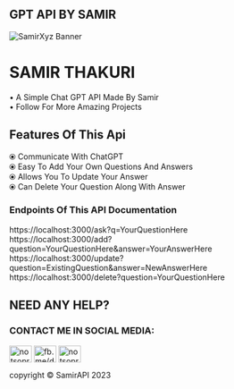 ## GPT API BY SAMIR
![SamirXyz Banner](https://i.imgur.com/O7M1bqn.jpg)

# SAMIR THAKURI

• A Simple Chat GPT API Made By Samir <br/>
• Follow For More Amazing Projects <br/>

## Features Of This Api

⦿ Communicate With ChatGPT <br/>
⦿ Easy To Add Your Own Questions And Answers <br/>
⦿ Allows You To Update Your Answer <br/>
⦿ Can Delete Your Question Along With Answer  <br/>

<h3 align="left"> Endpoints Of This API Documentation </h3>
https://localhost:3000/ask?q=YourQuestionHere <br/>
https://localhost:3000/add?question=YourQuestionHere&answer=YourAnswerHere <br/>
https://localhost:3000/update?question=ExistingQuestion&answer=NewAnswerHere <br/>
https://localhost:3000/delete?question=YourQuestionHere <br/>

## NEED ANY HELP?
<h3 align="left"> CONTACT ME IN SOCIAL MEDIA:</h3>
<p align="left">
<a href="https://twitter.com/notsopreety" target="blank"><img align="center" src="https://raw.githubusercontent.com/rahuldkjain/github-profile-readme-generator/master/src/images/icons/Social/twitter.svg" alt="notsopreety" height="30" width="40" /></a>
<a href="https://fb.com/dev.samir.xyz" target="blank"><img align="center" src="https://raw.githubusercontent.com/rahuldkjain/github-profile-readme-generator/master/src/images/icons/Social/facebook.svg" alt="fb.me/dev.samir.xyz" height="30" width="40" /></a>
<a href="https://instagram.com/notsopreetyy" target="blank"><img align="center" src="https://raw.githubusercontent.com/rahuldkjain/github-profile-readme-generator/master/src/images/icons/Social/instagram.svg" alt="notsopreetyy" height="30" width="40" /></a>
</p>

copyright © SamirAPI 2023
